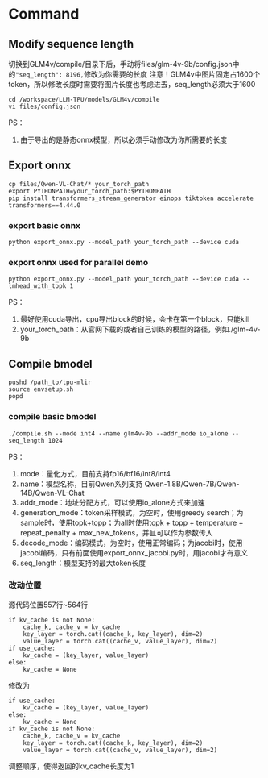 # Command

## Modify sequence length

切换到GLM4v/compile/目录下后，手动将files/glm-4v-9b/config.json中的`"seq_length": 8196,`修改为你需要的长度
注意！GLM4v中图片固定占1600个token，所以修改长度时需要将图片长度也考虑进去，seq_length必须大于1600
```shell
cd /workspace/LLM-TPU/models/GLM4v/compile
vi files/config.json
```

PS：
1. 由于导出的是静态onnx模型，所以必须手动修改为你所需要的长度

## Export onnx

```shell
cp files/Qwen-VL-Chat/* your_torch_path
export PYTHONPATH=your_torch_path:$PYTHONPATH
pip install transformers_stream_generator einops tiktoken accelerate transformers==4.44.0
```

### export basic onnx
```shell
python export_onnx.py --model_path your_torch_path --device cuda
```

### export onnx used for parallel demo
```shell
python export_onnx.py --model_path your_torch_path --device cuda --lmhead_with_topk 1
```

PS：
1. 最好使用cuda导出，cpu导出block的时候，会卡在第一个block，只能kill
2. your_torch_path：从官网下载的或者自己训练的模型的路径，例如./glm-4v-9b

## Compile bmodel

```shell
pushd /path_to/tpu-mlir
source envsetup.sh
popd
```

### compile basic bmodel
```shell
./compile.sh --mode int4 --name glm4v-9b --addr_mode io_alone --seq_length 1024
```


PS：
1. mode：量化方式，目前支持fp16/bf16/int8/int4
2. name：模型名称，目前Qwen系列支持 Qwen-1.8B/Qwen-7B/Qwen-14B/Qwen-VL-Chat
3. addr_mode：地址分配方式，可以使用io_alone方式来加速
4. generation_mode：token采样模式，为空时，使用greedy search；为sample时，使用topk+topp；为all时使用topk + topp + temperature + repeat_penalty + max_new_tokens，并且可以作为参数传入
5. decode_mode：编码模式，为空时，使用正常编码；为jacobi时，使用jacobi编码，只有前面使用export_onnx_jacobi.py时，用jacobi才有意义
6. seq_length：模型支持的最大token长度



### 改动位置

源代码位置557行~564行
```
if kv_cache is not None:
    cache_k, cache_v = kv_cache
    key_layer = torch.cat((cache_k, key_layer), dim=2)
    value_layer = torch.cat((cache_v, value_layer), dim=2)
if use_cache:
    kv_cache = (key_layer, value_layer)
else:
    kv_cache = None
```
修改为
```
if use_cache:
    kv_cache = (key_layer, value_layer)
else:
    kv_cache = None
if kv_cache is not None:
    cache_k, cache_v = kv_cache
    key_layer = torch.cat((cache_k, key_layer), dim=2)
    value_layer = torch.cat((cache_v, value_layer), dim=2)

```
调整顺序，使得返回的kv_cache长度为1